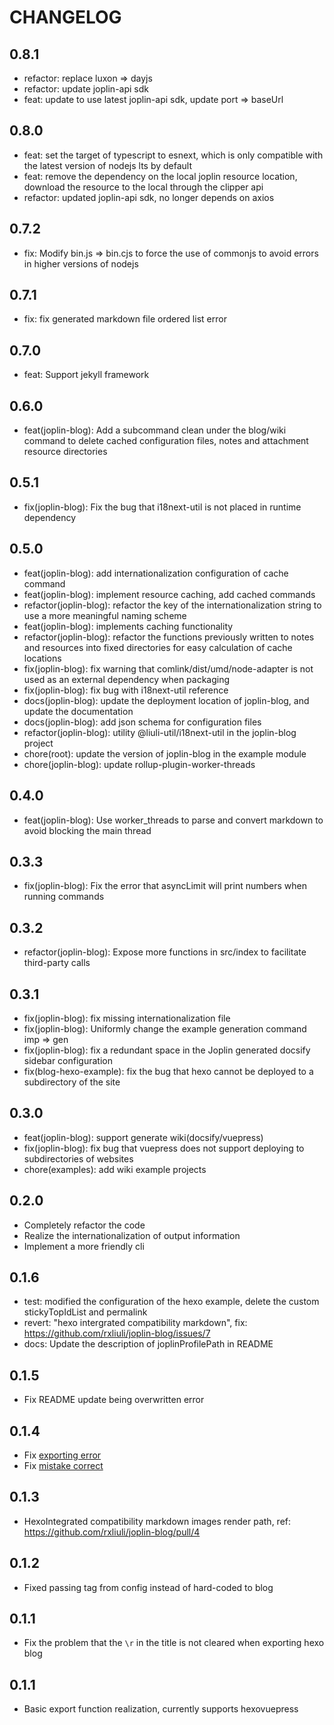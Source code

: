 # CHANGELOG

## 0.8.1

- refactor: replace luxon => dayjs
- refactor: update joplin-api sdk
- feat: update to use latest joplin-api sdk, update port => baseUrl

## 0.8.0

- feat: set the target of typescript to esnext, which is only compatible with the latest version of nodejs lts by default
- feat: remove the dependency on the local joplin resource location, download the resource to the local through the clipper api
- refactor: updated joplin-api sdk, no longer depends on axios

## 0.7.2

- fix: Modify bin.js => bin.cjs to force the use of commonjs to avoid errors in higher versions of nodejs

## 0.7.1

- fix: fix generated markdown file ordered list error

## 0.7.0

- feat: Support jekyll framework

## 0.6.0

- feat(joplin-blog): Add a subcommand clean under the blog/wiki command to delete cached configuration files, notes and attachment resource directories

## 0.5.1

- fix(joplin-blog): Fix the bug that i18next-util is not placed in runtime dependency

## 0.5.0

- feat(joplin-blog): add internationalization configuration of cache command
- feat(joplin-blog): implement resource caching, add cached commands
- refactor(joplin-blog): refactor the key of the internationalization string to use a more meaningful naming scheme
- feat(joplin-blog): implements caching functionality
- refactor(joplin-blog): refactor the functions previously written to notes and resources into fixed directories for easy calculation of cache locations
- fix(joplin-blog): fix warning that comlink/dist/umd/node-adapter is not used as an external dependency when packaging
- fix(joplin-blog): fix bug with i18next-util reference
- docs(joplin-blog): update the deployment location of joplin-blog, and update the documentation
- docs(joplin-blog): add json schema for configuration files
- refactor(joplin-blog): utility @liuli-util/i18next-util in the joplin-blog project
- chore(root): update the version of joplin-blog in the example module
- chore(joplin-blog): update rollup-plugin-worker-threads

## 0.4.0

- feat(joplin-blog): Use worker_threads to parse and convert markdown to avoid blocking the main thread

## 0.3.3

- fix(joplin-blog): Fix the error that asyncLimit will print numbers when running commands

## 0.3.2

- refactor(joplin-blog): Expose more functions in src/index to facilitate third-party calls

## 0.3.1

- fix(joplin-blog): fix missing internationalization file
- fix(joplin-blog): Uniformly change the example generation command imp => gen
- fix(joplin-blog): fix a redundant space in the Joplin generated docsify sidebar configuration
- fix(blog-hexo-example): fix the bug that hexo cannot be deployed to a subdirectory of the site

## 0.3.0

- feat(joplin-blog): support generate wiki(docsify/vuepress)
- fix(joplin-blog): fix bug that vuepress does not support deploying to subdirectories of websites
- chore(examples): add wiki example projects

## 0.2.0

- Completely refactor the code
- Realize the internationalization of output information
- Implement a more friendly cli

## 0.1.6

- test: modified the configuration of the hexo example, delete the custom stickyTopIdList and permalink
- revert: "hexo intergrated compatibility markdown", fix: https://github.com/rxliuli/joplin-blog/issues/7
- docs: Update the description of joplinProfilePath in README

## 0.1.5

- Fix README update being overwritten error

## 0.1.4

- Fix [exporting error](https://github.com/rxliuli/joplin-blog/issues/5)
- Fix [mistake correct](https://github.com/rxliuli/joplin-blog/issues/6)

## 0.1.3

- HexoIntegrated compatibility markdown images render path, ref: https://github.com/rxliuli/joplin-blog/pull/4

## 0.1.2

- Fixed passing tag from config instead of hard-coded to blog

## 0.1.1

- Fix the problem that the `\r` in the title is not cleared when exporting hexo blog

## 0.1.1

- Basic export function realization, currently supports hexovuepress
